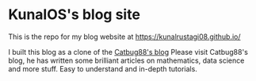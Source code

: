 # KunalOS's blog site

This is the repo for my blog website at https://kunalrustagi08.github.io/    

I built this blog as a clone of the [Catbug88's blog](https://github.com/pabloinsente/pabloinsente.github.io)
Please visit Catbug88's blog, he has written some brilliant articles on mathematics, data science and more stuff. Easy to understand and in-depth tutorials.
